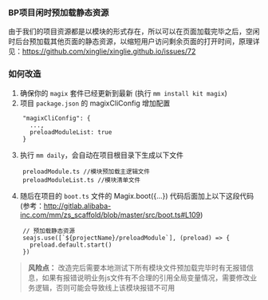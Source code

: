### BP项目闲时预加载静态资源
由于我们的项目资源都是以模块的形式存在，所以可以在页面加载完毕之后，空闲时后台预加载其他页面的静态资源，以缩短用户访问剩余页面的打开时间，原理详见：https://github.com/xinglie/xinglie.github.io/issues/72

### 如何改造
1. 确保你的 `magix` 套件已经更新到最新 (执行 `mm install kit magix`)
2. 项目 `package.json` 的 magixCliConfig 增加配置
``` 
    "magixCliConfig": {
      ...,
      preloadModuleList: true
    }
```
3. 执行 `mm daily`，会自动在项目根目录下生成以下文件
```
    preloadModule.ts //模块预加载主逻辑文件 
    preloadModuleList.ts //模块清单文件
```
   
4. 随后在项目的 `boot.ts` 文件的 Magix.boot({...}) 代码后面加上以下这段代码 (参考：http://gitlab.alibaba-inc.com/mm/zs_scaffold/blob/master/src/boot.ts#L109)
```
    // 预加载静态资源
    seajs.use([`${projectName}/preloadModule`], (preload) => {
      preload.default.start()
    })
```

> **风险点：** 改造完后需要本地测试下所有模块文件预加载完毕时有无报错信息，如果有报错说明业务js文件有不合理的引用全局变量情况，需要修改业务逻辑，否则可能会导致线上该模块报错不可用
